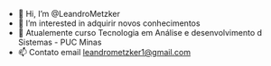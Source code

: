 - 👋 Hi, I’m @LeandroMetzker 
- 👀 I’m interested in  adquirir novos conhecimentos
- 🌱 Atualemente curso Tecnologia em Análise e desenvolvimento  d Sistemas  - PUC Minas 
- 📫 Contato  email  leandrometzker1@gmail.com
<!---
LeandroMetzker/LeandroMetzker is a ✨ special ✨ repository because its `README.md` (this file) appears on your GitHub profile.
You can click the Preview link to take a look at your changes.
--->
